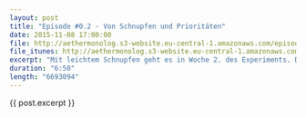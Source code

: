 ```yaml
---
layout: post
title: "Episode #0.2 - Von Schnupfen und Prioritäten"
date: 2015-11-08 17:00:00
file: http://aethermonolog.s3-website.eu-central-1.amazonaws.com/episodes/aethermonolog-002.mp3
file_itunes: http://aethermonolog.s3-website.eu-central-1.amazonaws.com/episodes/aethermonolog-002.m4a
excerpt: "Mit leichtem Schnupfen geht es in Woche 2. des Experiments. Das Podcast-Projekt ist auf dem Vormarsch während im Studio alles andere liegen bleibt."
duration: "6:50"
length: "6693094"
---
```


{{ post.excerpt }}
